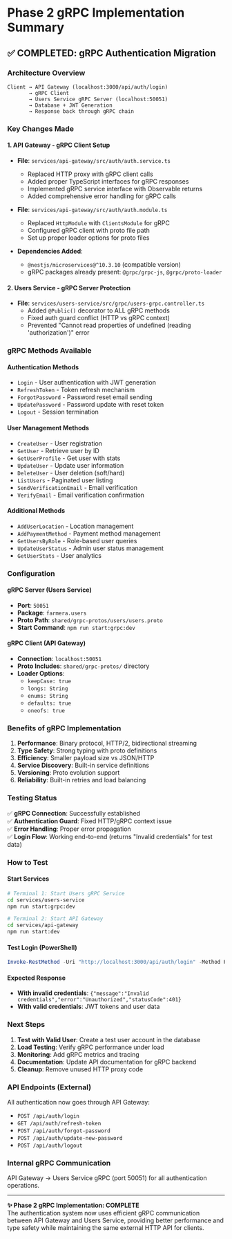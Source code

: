 # Phase 2 gRPC Implementation Summary

## ✅ **COMPLETED: gRPC Authentication Migration**

### **Architecture Overview**

```
Client → API Gateway (localhost:3000/api/auth/login)
       → gRPC Client
       → Users Service gRPC Server (localhost:50051)
       → Database + JWT Generation
       → Response back through gRPC chain
```

### **Key Changes Made**

#### **1. API Gateway - gRPC Client Setup**

- **File**: `services/api-gateway/src/auth/auth.service.ts`

  - Replaced HTTP proxy with gRPC client calls
  - Added proper TypeScript interfaces for gRPC responses
  - Implemented gRPC service interface with Observable returns
  - Added comprehensive error handling for gRPC calls

- **File**: `services/api-gateway/src/auth/auth.module.ts`

  - Replaced `HttpModule` with `ClientsModule` for gRPC
  - Configured gRPC client with proto file path
  - Set up proper loader options for proto files

- **Dependencies Added**:
  - `@nestjs/microservices@^10.3.10` (compatible version)
  - gRPC packages already present: `@grpc/grpc-js`, `@grpc/proto-loader`

#### **2. Users Service - gRPC Server Protection**

- **File**: `services/users-service/src/grpc/users-grpc.controller.ts`
  - Added `@Public()` decorator to ALL gRPC methods
  - Fixed auth guard conflict (HTTP vs gRPC context)
  - Prevented "Cannot read properties of undefined (reading 'authorization')" error

### **gRPC Methods Available**

#### **Authentication Methods**

- `Login` - User authentication with JWT generation
- `RefreshToken` - Token refresh mechanism
- `ForgotPassword` - Password reset email sending
- `UpdatePassword` - Password update with reset token
- `Logout` - Session termination

#### **User Management Methods**

- `CreateUser` - User registration
- `GetUser` - Retrieve user by ID
- `GetUserProfile` - Get user with stats
- `UpdateUser` - Update user information
- `DeleteUser` - User deletion (soft/hard)
- `ListUsers` - Paginated user listing
- `SendVerificationEmail` - Email verification
- `VerifyEmail` - Email verification confirmation

#### **Additional Methods**

- `AddUserLocation` - Location management
- `AddPaymentMethod` - Payment method management
- `GetUsersByRole` - Role-based user queries
- `UpdateUserStatus` - Admin user status management
- `GetUserStats` - User analytics

### **Configuration**

#### **gRPC Server (Users Service)**

- **Port**: `50051`
- **Package**: `farmera.users`
- **Proto Path**: `shared/grpc-protos/users/users.proto`
- **Start Command**: `npm run start:grpc:dev`

#### **gRPC Client (API Gateway)**

- **Connection**: `localhost:50051`
- **Proto Includes**: `shared/grpc-protos/` directory
- **Loader Options**:
  - `keepCase: true`
  - `longs: String`
  - `enums: String`
  - `defaults: true`
  - `oneofs: true`

### **Benefits of gRPC Implementation**

1. **Performance**: Binary protocol, HTTP/2, bidirectional streaming
2. **Type Safety**: Strong typing with proto definitions
3. **Efficiency**: Smaller payload size vs JSON/HTTP
4. **Service Discovery**: Built-in service definitions
5. **Versioning**: Proto evolution support
6. **Reliability**: Built-in retries and load balancing

### **Testing Status**

✅ **gRPC Connection**: Successfully established  
✅ **Authentication Guard**: Fixed HTTP/gRPC context issue  
✅ **Error Handling**: Proper error propagation  
✅ **Login Flow**: Working end-to-end (returns "Invalid credentials" for test data)

### **How to Test**

#### **Start Services**

```bash
# Terminal 1: Start Users gRPC Service
cd services/users-service
npm run start:grpc:dev

# Terminal 2: Start API Gateway
cd services/api-gateway
npm run start:dev
```

#### **Test Login (PowerShell)**

```powershell
Invoke-RestMethod -Uri "http://localhost:3000/api/auth/login" -Method Post -ContentType "application/json" -Body '{"email":"test@example.com","password":"test123"}'
```

#### **Expected Response**

- **With invalid credentials**: `{"message":"Invalid credentials","error":"Unauthorized","statusCode":401}`
- **With valid credentials**: JWT tokens and user data

### **Next Steps**

1. **Test with Valid User**: Create a test user account in the database
2. **Load Testing**: Verify gRPC performance under load
3. **Monitoring**: Add gRPC metrics and tracing
4. **Documentation**: Update API documentation for gRPC backend
5. **Cleanup**: Remove unused HTTP proxy code

### **API Endpoints (External)**

All authentication now goes through API Gateway:

- `POST /api/auth/login`
- `GET /api/auth/refresh-token`
- `POST /api/auth/forgot-password`
- `POST /api/auth/update-new-password`
- `POST /api/auth/logout`

### **Internal gRPC Communication**

API Gateway → Users Service gRPC (port 50051) for all authentication operations.

---

**✨ Phase 2 gRPC Implementation: COMPLETE**  
The authentication system now uses efficient gRPC communication between API Gateway and Users Service, providing better performance and type safety while maintaining the same external HTTP API for clients.
